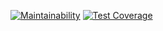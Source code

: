 [![Maintainability](https://api.codeclimate.com/v1/badges/5f9aa52bb702173dffce/maintainability)](https://codeclimate.com/github/kaziamov/shorturl/maintainability)
[![Test Coverage](https://api.codeclimate.com/v1/badges/5f9aa52bb702173dffce/test_coverage)](https://codeclimate.com/github/kaziamov/shorturl/test_coverage)
